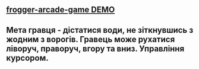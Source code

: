 ## [frogger-arcade-game DEMO](https://maximmorenko.github.io/frogger-arcade-game/)

## Мета гравця - дістатися води, не зіткнувшись з жодним з ворогів. Гравець може рухатися ліворуч, праворуч, вгору та вниз. Управління курсором.
